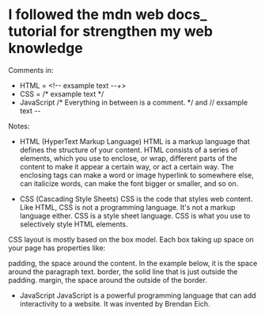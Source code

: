 # I followed the mdn web docs_ tutorial for strengthen my web knowledge

Comments in:
- HTML = <!-- exsample text --+> 
- CSS = /* exsample text */
- JavaScript /* Everything in between is a comment. */ and // exsample text 
--

Notes:
- HTML (HyperText Markup Language)
HTML is a markup language that defines the structure of your content. HTML consists of a series of elements, which you use to enclose, or wrap, different parts of the content to make it appear a certain way, or act a certain way. The enclosing tags can make a word or image hyperlink to somewhere else, can italicize words, can make the font bigger or smaller, and so on.



- CSS (Cascading Style Sheets)
CSS is the code that styles web content. Like HTML, CSS is not a programming language. It's not a markup language either. CSS is a style sheet language. CSS is what you use to selectively style HTML elements.

CSS layout is mostly based on the box model. Each box taking up space on your page has properties like:

padding, the space around the content. In the example below, it is the space around the paragraph text.
border, the solid line that is just outside the padding.
margin, the space around the outside of the border.


- JavaScript
JavaScript is a powerful programming language that can add interactivity to a website. It was invented by Brendan Eich.

